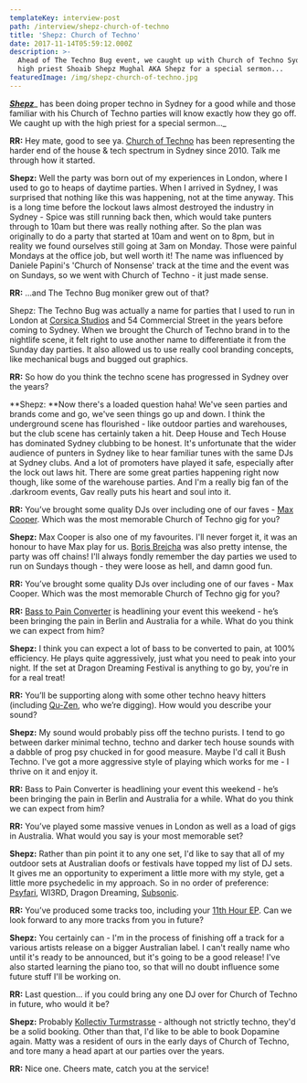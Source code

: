 ```yaml
---
templateKey: interview-post
path: /interview/shepz-church-of-techno
title: 'Shepz: Church of Techno'
date: 2017-11-14T05:59:12.000Z
description: >-
  Ahead of The Techno Bug event, we caught up with Church of Techno Sydney's
  high priest Shoaib Shepz Mughal AKA Shepz for a special sermon...
featuredImage: /img/shepz-church-of-techno.jpg
---
```

[_**Shepz**_](https://www.facebook.com/Shepz-156972351076686/)_ has been doing proper techno in Sydney for a good while and those familiar with his Church of Techno parties will know exactly how they go off. We caught up with the high priest for a special sermon..._

**RR:** Hey mate, good to see ya. [Church of Techno](https://www.facebook.com/Church-of-Techno-137093736302751/) has been representing the harder end of the house & tech spectrum in Sydney since 2010. Talk me through how it started.

**Shepz:** Well the party was born out of my experiences in London, where I used to go to heaps of daytime parties. When I arrived in Sydney, I was surprised that nothing like this was happening, not at the time anyway. This is a long time before the lockout laws almost destroyed the industry in Sydney - Spice was still running back then, which would take punters through to 10am but there was really nothing after. So the plan was originally to do a party that started at 10am and went on to 8pm, but in reality we found ourselves still going at 3am on Monday. Those were painful Mondays at the office job, but well worth it! The name was influenced by Daniele Papini's 'Church of Nonsense' track at the time and the event was on Sundays, so we went with Church of Techno - it just made sense.

**RR:** …and The Techno Bug moniker grew out of that?

Shepz: The Techno Bug was actually a name for parties that I used to run in London at [Corsica Studios](https://www.facebook.com/CorsicaStudiosLondon/) and 54 Commercial Street in the years before coming to Sydney. When we brought the Church of Techno brand in to the nightlife scene, it felt right to use another name to differentiate it from the Sunday day parties. It also allowed us to use really cool branding concepts, like mechanical bugs and bugged out graphics.

**RR:** So how do you think the techno scene has progressed in Sydney over the years?

**Shepz: **Now there's a loaded question haha! We've seen parties and brands come and go, we've seen things go up and down. I think the underground scene has flourished - like outdoor parties and warehouses, but the club scene has certainly taken a hit. Deep House and Tech House has dominated Sydney clubbing to be honest. It's unfortunate that the wider audience of punters in Sydney like to hear familiar tunes with the same DJs at Sydney clubs. And a lot of promoters have played it safe, especially after the lock out laws hit. There are some great parties happening right now though, like some of the warehouse parties. And I'm a really big fan of the .darkroom events, Gav really puts his heart and soul into it.

**RR:** You’ve brought some quality DJs over including one of our faves - [Max Cooper](https://www.facebook.com/maxcoopermax/). Which was the most memorable Church of Techno gig for you?

**Shepz:** Max Cooper is also one of my favourites. I'll never forget it, it was an honour to have Max play for us. [Boris Brejcha](https://www.facebook.com/BorisBrejcha.Official/) was also pretty intense, the party was off chains! I'll always fondly remember the day parties we used to run on Sundays though - they were loose as hell, and damn good fun.

**RR:** You’ve brought some quality DJs over including one of our faves - Max Cooper. Which was the most memorable Church of Techno gig for you?

**RR:** [Bass to Pain Converter](https://www.facebook.com/basstopainconvertermusic/) is headlining your event this weekend - he’s been bringing the pain in Berlin and Australia for a while. What do you think we can expect from him?

**Shepz:** I think you can expect a lot of bass to be converted to pain, at 100% efficiency. He plays quite aggressively, just what you need to peak into your night. If the set at Dragon Dreaming Festival is anything to go by, you're in for a real treat!

**RR:** You’ll be supporting along with some other techno heavy hitters (including [Qu-Zen](https://www.facebook.com/quzenofficial/), who we’re digging). How would you describe your sound?

**Shepz:** My sound would probably piss off the techno purists. I tend to go between darker minimal techno, techno and darker tech house sounds with a dabble of prog psy chucked in for good measure. Maybe I'd call it Bush Techno. I've got a more aggressive style of playing which works for me - I thrive on it and enjoy it.

**RR:** Bass to Pain Converter is headlining your event this weekend - he’s been bringing the pain in Berlin and Australia for a while. What do you think we can expect from him?

**RR:** You’ve played some massive venues in London as well as a load of gigs in Australia. What would you say is your most memorable set?

**Shepz:** Rather than pin point it to any one set, I'd like to say that all of my outdoor sets at Australian doofs or festivals have topped my list of DJ sets. It gives me an opportunity to experiment a little more with my style, get a little more psychedelic in my approach. So in no order of preference: [Psyfari](https://www.facebook.com/PSYFARI.FESTIVAL/), WI3RD, Dragon Dreaming, [Subsonic](https://www.facebook.com/subsonicmusic/).

**RR:** You’ve produced some tracks too, including your [11th Hour EP](https://l.facebook.com/l.php?u=https%3A%2F%2Fopen.spotify.com%2Falbum%2F6vducU8VMmVKTyMj5KVStp&h=ATN3nPODXMlu5UbRAL29rPdsKXReB-LtFbhnSFXi_FG-XOlk0eRx2DZe6Bl6VpEyDeICbThwkj_l_1TAgnuMw7IVZj--WbcUvQAxeZoCdrVZ_JQhsjORCGbCa9aVy_NdvvX9dsvn). Can we look forward to any more tracks from you in future?

**Shepz:** You certainly can - I'm in the process of finishing off a track for a various artists release on a bigger Australian label. I can't really name who until it's ready to be announced, but it's going to be a good release! I've also started learning the piano too, so that will no doubt influence some future stuff I'll be working on.

**RR:** Last question... if you could bring any one DJ over for Church of Techno in future, who would it be?

**Shepz:** Probably [Kollectiv Turmstrasse](https://www.facebook.com/kollektivturmstrasse/) - although not strictly techno, they'd be a solid booking. Other than that, I'd like to be able to book Dopamine again. Matty was a resident of ours in the early days of Church of Techno, and tore many a head apart at our parties over the years.

**RR:** Nice one. Cheers mate, catch you at the service!
